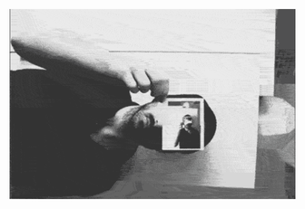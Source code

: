 <!-- ### 👁 Philipp Panhey\'s profile -->
<!-- ![ppanhey rekursion](img/philipp_panhey_rekursion.gif?raw=true "ppanhey") -->

<p align="center">
  <img src="img/philipp_panhey_rekursion.gif?raw=true" />
</p>

<!--
**phpanhey/phpanhey** is a ✨ _special_ ✨ repository because its `README.md` (this file) appears on your GitHub profile.

Here are some ideas to get you started:

- 🔭 I’m currently working on ...
- 🌱 I’m currently learning ...
- 👯 I’m looking to collaborate on ...
- 🤔 I’m looking for help with ...
- 💬 Ask me about ...
- 📫 How to reach me: ...
- 😄 Pronouns: ...
- ⚡ Fun fact: ...
-->
